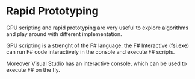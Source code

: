 # Rapid Prototyping

GPU scripting and rapid prototyping are very useful to explore algorithms and play around with different implementation.

GPU scripting is a strenght of the F# language: the F# Interactive (fsi.exe) can run F# code interactively in the console 
and execute F# scripts. 

Moreover Visual Studio has an interactive console, which can be used to execute F# on the fly. 